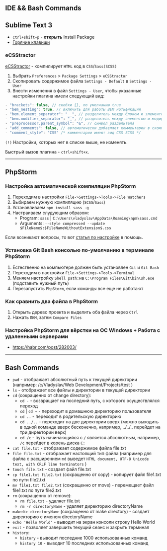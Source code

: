 ## IDE && Bash Commands
 
## Sublime Text 3

- `ctrl+shift+p` - **открыть** Install Package
- [Горячие клавиши](http://sublimetext.ru/documentation/hotkeys/windows)


### e​CSStractor
[e​CSStractor](https://packagecontrol.io/packages/eCSStractor) - компилирует `HTML` код в `CSS`/`Sass(SCSS)`

1. Выбрать `Preferences` > `Package Settings` > `eCSStractor`
2. Скопировать содержимое файла `Settings - Default` в `Settings - User`
3. Внести изменения в файл `Settings - User`, чтобы указанные настройки плагина имели следующий вид:

```javascript
- "brackets": false, // скобки {}, по умолчанию true
- "bem_nesting": true, // включить для работы BEM нотификации
- "bem.element_separator": "__", // разделитель между блоком и элементом
- "bem.modifier_separator": "_", // разделитель между элементом и модификатором
- "preprocessor.parent_symbol": "&", // символ разделителя
- "add_comments": false, // автоматически добавляет комментарии в скомпилированный код
- "comment_style": "CSS" /* комментарии имеют вид CSS SCSS */
```
`(!)` Настройки, которых нет в списке выше, не изменять.

Быстрый вызов плагина - `ctrl+shift+x`.

---

## PhpStorm

### Настройка автоматической компиляции PhpStorm

1. Переходим в настройки `File->Settings->Tools->File Watchers`
2. Выбираем нужную компиляцию (`SCSS`/`Sass`)
3. Устанавливаем `npm install sass -g`
4. Настраиваем слудующим образом:
    - Program: `sass` | `C:\Users\vladyslav\AppData\Roaming\npm\sass.cmd`
    - Arguments: `--style compressed --update $FileName$:$FileNameWithoutExtension$.css`
    
Если возникают вопросы, то вот [статья по настройке](http://mel0ne.ru/2016/06/22/compile-sass-straight-from-phpstorm/) в помощь. 

### Установка Git Bash консолью по-умолчанию в терминале PhpStorm

1. Естественно на компьютере должен быть установлен `Git` и `Git Bash`
2. Переходим в настройки `File->Settings->Tools->Terminal`
3. Меняем настройку `Shell path:`на `C:\Program Files\Git\bin\sh.exe` (подставить нужный путь)
4. Перезапустить `PhpStorm`, если команды все еще не работают

### Как сравнить два файла в PhpStorm

1. Открыть дерево проекта и выделить оба файла через `Ctrl`
2. Нажать `ПКМ`, затем `Compare Files`

### Настройка PhpStorm для вёрстки на ОС Windows + Работа с удаленными серверами
- https://habr.com/post/282003/


---

## Bash Commands

- `pwd` - отображает абсолютный путь к текущей директории (например: /c/Vladyslav/Web Development/Projects/test
)
- `ls` - отображает все файлы и директории в текущей директории
- `cd` (сокращенно от change directory):
    - `cd -` - возвращает на последний путь, с которого осуществлялся переход
    - `cd` | `cd ~` - переходит в домашнюю директорию пользователя
    - `cd ..` - переходит в родительскую директорию
    - `cd ../..` - переходит на две директории вверх (можно выходить в одной команде вверх бесконечно, например, ../../.. перейдет на три директории верх)
    - `cd /c` - путь начинающийся с `/` является абсолютным, например, `/c` перейдет в корень диска `C:`
- `cat file.txt` - отображает содержимое файла file.txt
- `file file.txt` - отображает настоящий тип файла (например для файла с расширением `md` выведет `HTML document, UTF-8 Unicode text, with CRLF line terminators`
)
- `touch file.txt` - создает файл file.txt
- `cp file1.txt file2.txt` (сокращенно от copy) - копирует файл file1.txt по пути file2.txt
- `mv file1.txt file2.txt` (сокращенно от move) - перемещает файл file1.txt по пути file2.txt
- `rm` (сокращенно от remove):
    - `rm file.txt` - удаляет file.txt
    - `rm -r directoryName` - удаляет директорию directoryName
- `makedir directoryName` (сокращенно от make directory) - создает директорию с именем directoryName
- `echo 'Hello World'` - выводит на экран консоли строку Hello World
- `exit` - позволяет завершить текущий сеанс и закрыть терминал
- `history`:
    - `history` - выводит последние 1000 использованных команд
    - `history 10` - выводит 10 последних использованных команд